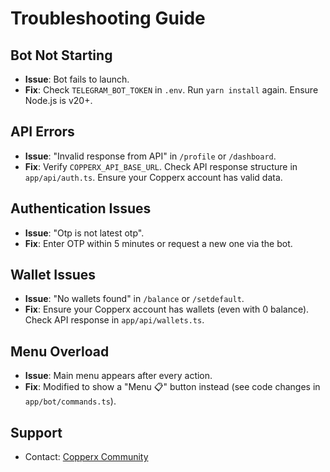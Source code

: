 # Troubleshooting Guide

## Bot Not Starting

- **Issue**: Bot fails to launch.
- **Fix**: Check `TELEGRAM_BOT_TOKEN` in `.env`. Run `yarn install` again. Ensure Node.js is v20+.

## API Errors

- **Issue**: "Invalid response from API" in `/profile` or `/dashboard`.
- **Fix**: Verify `COPPERX_API_BASE_URL`. Check API response structure in `app/api/auth.ts`. Ensure your Copperx account has valid data.

## Authentication Issues

- **Issue**: "Otp is not latest otp".
- **Fix**: Enter OTP within 5 minutes or request a new one via the bot.

## Wallet Issues

- **Issue**: "No wallets found" in `/balance` or `/setdefault`.
- **Fix**: Ensure your Copperx account has wallets (even with 0 balance). Check API response in `app/api/wallets.ts`.

## Menu Overload

- **Issue**: Main menu appears after every action.
- **Fix**: Modified to show a "Menu 📋" button instead (see code changes in `app/bot/commands.ts`).

## Support

- Contact: [Copperx Community](https://t.me/copperxcommunity/2991)
